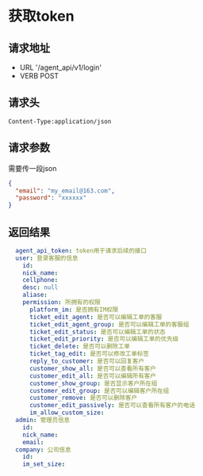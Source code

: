 获取token
=======

请求地址
-----------------
+ URL '/agent_api/v1/login'
+ VERB POST

请求头
---
```
Content-Type:application/json
```


请求参数
----
需要传一段json
```json
{
  "email": "my_email@163.com",
  "password": "xxxxxx"
}
```

返回结果
-----------------

```yaml
  agent_api_token: token用于请求后续的接口
  user: 登录客服的信息
    id:
    nick_name:
    cellphone:
    desc: null
    aliase:
    permission: 所拥有的权限
      platform_im: 是否拥有IM权限
      ticket_edit_agent: 是否可以编辑工单的客服
      ticket_edit_agent_group: 是否可以编辑工单的客服组
      ticket_edit_status: 是否可以编辑工单的状态
      ticket_edit_priority: 是否可以编辑工单的优先级
      ticket_delete: 是否可以删除工单
      ticket_tag_edit: 是否可以修改工单标签
      reply_to_customer: 是否可以回复客户
      customer_show_all: 是否可以查看所有客户
      customer_edit_all: 是否可以编辑所有客户
      customer_show_group: 是否显示客户所在组
      customer_edit_group: 是否可以编辑客户所在组
      customer_remove: 是否可以删除客户
      customer_edit_passively: 是否可以查看所有客户的电话
      im_allow_custom_size:
  admin: 管理员信息
    id:
    nick_name:
    email:
  company: 公司信息
    id:
    im_set_size:
```












